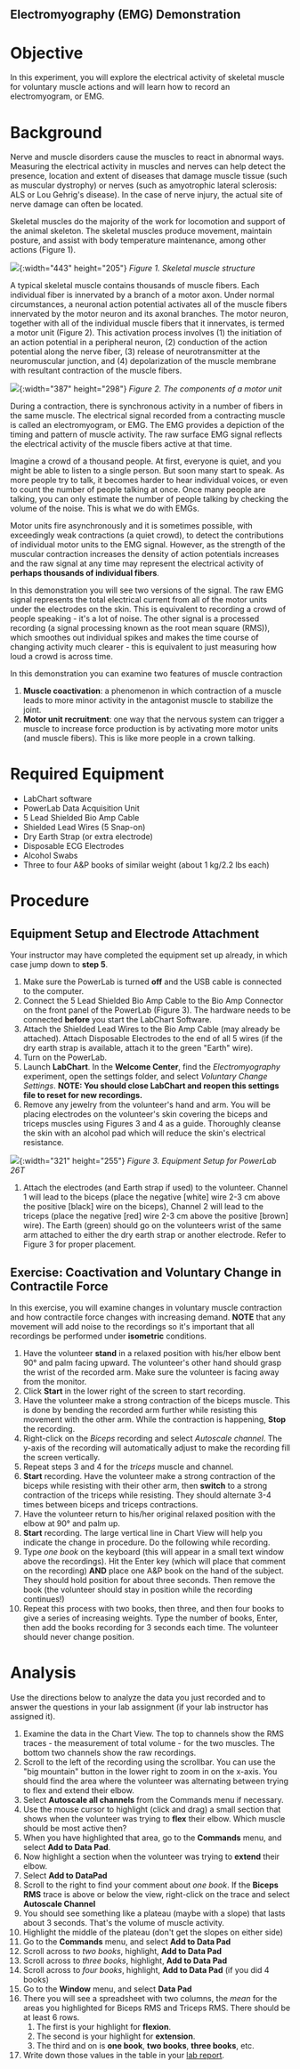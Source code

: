 <p style='text-align: center;'> <h2> Electromyography (EMG) Demonstration</h2> </p>

# Objective

In this experiment, you will explore the electrical activity of skeletal muscle for voluntary muscle actions and will learn how to record an electromyogram, or EMG.

# Background

Nerve and muscle disorders cause the muscles to react in abnormal ways.
Measuring the electrical activity in muscles and nerves can help detect
the presence, location and extent of diseases that damage muscle tissue
(such as muscular dystrophy) or nerves (such as amyotrophic lateral
sclerosis: ALS or Lou Gehrig's disease). In the case of nerve injury, the
actual site of nerve damage can often be located.

Skeletal muscles do the majority of the work for locomotion and support of the animal skeleton. The skeletal
muscles produce movement, maintain posture, and assist with body
temperature maintenance, among other actions (Figure 1).

![](media/emg/image1.png){:width="443" height="205"}
*Figure 1. Skeletal muscle structure*

A typical skeletal muscle contains thousands of muscle fibers. Each
individual fiber is innervated by a branch of a motor axon. Under normal
circumstances, a neuronal action potential activates all of the muscle
fibers innervated by the motor neuron and its axonal branches. The motor
neuron, together with all of the individual muscle fibers that it
innervates, is termed a motor unit (Figure 2). This activation process
involves (1) the initiation of an action potential in a peripheral neuron, (2)
conduction of the action potential along the nerve fiber, (3) release of
neurotransmitter at the neuromuscular junction, and (4) depolarization
of the muscle membrane with resultant contraction of the muscle fibers.

![](media/emg/image2.png){:width="387" height="298"}
*Figure 2. The components of a motor unit*

During a contraction, there is synchronous activity in a number of fibers in the same muscle. The electrical signal
recorded from a contracting muscle is called an electromyogram, or EMG.
The EMG provides a depiction of the timing and pattern of muscle
activity. The raw surface EMG signal reflects
the electrical activity of the muscle fibers active at that time.

Imagine a crowd of a thousand people. At first, everyone is quiet, and you might be able to listen to a single person. But soon many start to speak. As more people try to talk, it becomes harder to hear individual voices, or even to count the number of people talking at once. Once many people are talking, you can only estimate the number of people talking by checking the volume of the noise. This is what we do with EMGs.

Motor units fire asynchronously and it is sometimes possible, with
exceedingly weak contractions (a quiet crowd), to detect the contributions of individual
motor units to the EMG signal. However, as the strength of the muscular
contraction increases the density of action potentials
increases and the raw signal at any time may represent the electrical
activity of **perhaps thousands of individual fibers**.

In this demonstration you will see two versions of the signal. The raw EMG signal represents the total electrical current from all of the motor units under the electrodes on the skin. This is equivalent to recording a crowd of people speaking - it's a lot of noise. The other signal is a processed recording (a signal processing known as the root mean square (RMS)), which smoothes out individual spikes and makes the time course of changing activity much clearer - this is equivalent to just measuring how loud a crowd is across time.

In this demonstration you can examine two features of muscle contraction 
 
1. **Muscle coactivation**: a phenomenon in which contraction of a muscle leads to more minor activity in the antagonist muscle to stabilize the joint.
2. **Motor unit recruitment**: one way that the nervous system can trigger a muscle to increase force production is by activating more motor units (and muscle fibers). This is like more people in a crown talking.

# Required Equipment

-   LabChart software
-   PowerLab Data Acquisition Unit
-   5 Lead Shielded Bio Amp Cable
-   Shielded Lead Wires (5 Snap-on)
-   Dry Earth Strap (or extra electrode)
-   Disposable ECG Electrodes
-   Alcohol Swabs
-   Three to four A&P books of similar weight (about 1 kg/2.2 lbs each)

# Procedure

## Equipment Setup and Electrode Attachment
Your instructor may have completed the equipment set up already, in which case jump down to **step 5**.

1.  Make sure the PowerLab is turned **off** and the USB cable is
    connected to the computer.
2.  Connect the 5 Lead Shielded Bio Amp Cable to the Bio Amp Connector
    on the front panel of the PowerLab (Figure 3). The hardware needs to
    be connected **before** you start the LabChart Software.
3.  Attach the Shielded Lead Wires to the Bio Amp Cable (may already be attached). Attach Disposable Electrodes to the end of all 5 wires (if the dry earth strap is available, attach it to the green "Earth" wire).
4.  Turn on the PowerLab.
5.  Launch **LabChart**. In the **Welcome Center**, find the *Electromyography* experiment, open the settings folder, and select *Voluntary Change Settings*. **NOTE: You should close LabChart and reopen this settings file to reset for new recordings.**
6.  Remove any jewelry from the volunteer's hand and arm. You will be placing electrodes on the volunteer's skin covering the biceps and triceps muscles using Figures 3 and 4 as a guide. Thoroughly cleanse the skin with an alcohol pad which will reduce the skin's electrical resistance. 

![](media/emg/image4.png){:width="321"     height="255"}
*Figure 3. Equipment Setup for PowerLab 26T*

1.  Attach the electrodes (and Earth strap if used) to the volunteer. Channel 1 will lead to the biceps (place the negative \[white\] wire 2-3 cm above the positive \[black\] wire on the biceps), Channel 2 will lead to the triceps (place the negative \[red\] wire 2-3 cm above the positive \[brown\] wire). The Earth (green) should go on the volunteers wrist of the same arm attached to either the dry earth strap or another electrode. Refer to Figure 3 for proper placement.

## Exercise: Coactivation and Voluntary Change in Contractile Force

In this exercise, you will examine changes in voluntary muscle
contraction and how contractile force changes with increasing demand.
**NOTE** that any movement will add noise to the recordings so it's important that all recordings be performed under **isometric** conditions.

1. Have the volunteer **stand** in a relaxed position with his/her elbow bent 90° and palm facing upward. The volunteer's other hand should grasp the wrist of the recorded arm. Make sure the volunteer is facing away from the monitor.
2. Click **Start** in the lower right of the screen to start recording.
3. Have the volunteer make a strong contraction of the biceps muscle. This is done by bending the recorded arm further while resisting this movement with the other arm. While the contraction is happening, **Stop** the recording. 
4. Right-click on the *Biceps* recording and select *Autoscale channel*. The y-axis of the recording will automatically adjust to make the recording fill the screen vertically. 
5. Repeat steps 3 and 4 for the *triceps* muscle and channel.
6. **Start** recording. Have the volunteer make a strong contraction of the biceps while resisting with their other arm, then **switch** to a strong contraction of the triceps while resisting. They should alternate 3-4 times between biceps and triceps contractions.
7. Have the volunteer return to his/her original relaxed position with the elbow at 90° and palm up.
8. **Start** recording. The large vertical line in Chart View will help you indicate the change in procedure. Do the following while recording.
9. Type *one book* on the keyboard (this will appear in a small text window above the recordings). Hit the Enter key (which will place that comment on the recording) **AND** place one A&P book on the hand of the subject. They should hold position for about three seconds. Then remove the book (the volunteer should stay in position while the recording continues!)
10. Repeat this process with two books, then three, and then four books to give a series of increasing weights. Type the number of books, Enter, then add the books recording for 3 seconds each time. The volunteer should never change position.
    

# Analysis
Use the directions below to analyze the data you just recorded and to answer the questions in your lab assignment (if your lab instructor has assigned it).


1.  Examine the data in the Chart View. The top to channels show the RMS traces - the measurement of total volume - for the two muscles. The bottom two channels show the raw recordings.
2.  Scroll to the left of the recording using the scrollbar. You can use the "big mountain" button in the lower right to zoom in on the x-axis. You should find the area where the volunteer was alternating between trying to flex and extend their elbow.
3.  Select **Autoscale all channels** from the Commands menu if necessary.
4.  Use the mouse cursor to highlight (click and drag) a small section that shows when the volunteer was trying to **flex** their elbow. Which muscle should be most active then?
5.  When you have highlighted that area, go to the **Commands** menu, and select **Add to Data Pad**.
6.  Now highlight a section when the volunteer was trying to **extend** their elbow.
7.  Select **Add to DataPad**
8.  Scroll to the right to find your comment about *one book*. If the **Biceps RMS** trace is above or below the view, right-click on the trace and select **Autoscale Channel**
9.  You should see something like a plateau (maybe with a slope) that lasts about 3 seconds. That's the volume of muscle activity.
10. Highlight the middle of the plateau (don't get the slopes on either side)
11. Go to the **Commands** menu, and select **Add to Data Pad**
12. Scroll across to *two books*, highlight, **Add to Data Pad**
13. Scroll across to *three books*, highlight, **Add to Data Pad**
14. Scroll across to *four books*, highlight, **Add to Data Pad** (if you did 4 books)
15. Go to the **Window** menu, and select **Data Pad**
16. There you will see a spreadsheet with two columns, the *mean* for the areas you highlighted for Biceps RMS and Triceps RMS. There should be at least 6 rows. 
    1.  The first is your highlight for **flexion**.
    2.  The second is your highlight for **extension**.
    3.  The third and on is **one book**, **two books**, **three books**, etc.
17. Write down those values in the table in your [lab report](./lab_reports/Lab_report_emg.pdf).

